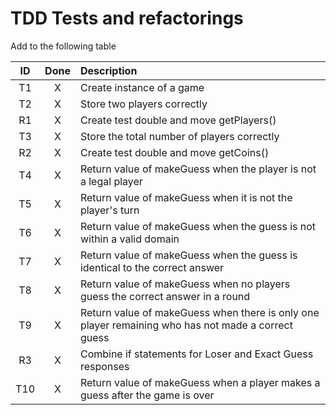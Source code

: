 # TDD Tests and refactorings

Add to the following table

| ID  | Done | Description                                                                                        |
|:---:|:----:|:---------------------------------------------------------------------------------------------------|
| T1  |  X   | Create instance of a game                                                                          |
| T2  |  X   | Store two players correctly                                                                        |
| R1  |  X   | Create test double and move getPlayers()                                                           |
| T3  |  X   | Store the total number of players correctly                                                        |
| R2  |  X   | Create test double and move getCoins()                                                             | 
| T4  |  X   | Return value of makeGuess when the player is not a legal player                                    |
| T5  |  X   | Return value of makeGuess when it is not the player's turn                                         |
| T6  |  X   | Return value of makeGuess when the guess is not within a valid domain                              |
| T7  |  X   | Return value of makeGuess when the guess is identical to the correct answer                        |
| T8  |  X   | Return value of makeGuess when no players guess the correct answer in a round                      |
| T9  |  X   | Return value of makeGuess when there is only one player remaining who has not made a correct guess |
| R3  |  X   | Combine if statements for Loser and Exact Guess responses                                          |
| T10 |  X   | Return value of makeGuess when a player makes a guess after the game is over                       |      


